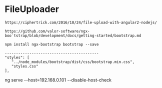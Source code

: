 # FileUploader
    https://ciphertrick.com/2016/10/24/file-upload-with-angular2-nodejs/

    https://github.com/valor-software/ngx-boo`tstrap/blob/development/docs/getting-started/bootstrap.md
    
    npm install ngx-bootstrap bootstrap --save
    
    ------------------------------------------
    "styles": [
       "../node_modules/bootstrap/dist/css/bootstrap.min.css",
       "styles.css"
    ],


ng serve --host=192.168.0.101 --disable-host-check
